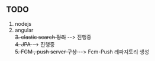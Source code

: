 ## TODO
1. nodejs<br>
2. angular<br>
<del>3. elastic search 정리</del> --> 진행중<br>
<del>4. JPA </del> --> 진행중<br>
<del>5. FCM , push server 구상 </del> --> Fcm-Push 레파지토리 생성<br>

